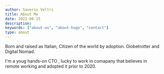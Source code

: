 ```yaml
---
author: Saverio Veltri
title: About Me
date: 2022-08-15
description:
keywords: ["about-us", "about-hugo", "contact"]
type: about
---
```


Born and raised as Italian, Citizen of the world by adoption. Globetrotter and Digital Nomad.

I'm a youg hands-on CTO , lucky to work in comapany that believes in remote working and adopted it prior to 2020.

